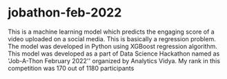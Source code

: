 # jobathon-feb-2022
This is a machine learning model which predicts the engaging score of a video uploaded on a social media. This is basically a regression problem. The model was developed in Python using XGBoost regression algorithm. This model was developed as a part of Data Science Hackathon named as 'Job-A-Thon February 2022'' organized by Analytics Vidya. My rank in this competition was 170 out of 1180 participants
